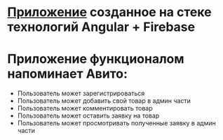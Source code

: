 # [Приложение](https://example-d1616.firebaseapp.com/) созданное на стеке технологий Angular + Firebase
# Приложение функционалом напоминает Авито:
* Пользователь может зарегистрироваться
* Пользователь может добавить свой товар в админ части
* Пользователь может комментировать товар
* Пользователь может оставить заявку на товар
* Пользователь может просмотривать полученные заявку в админ части
